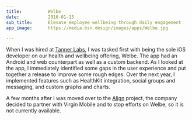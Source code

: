 ```yaml
---
title:          Welbe
date:           2016-01-15
sub_title:      Elevate employee wellbeing through daily engagement
app_image:      https://media.bsn.design/images/apps/Welbe.jpg

---
```


When I was hired at [Tanner Labs](http://labs.octanner.com/), I was tasked first with being the sole iOS developer on our health and wellbeing offering, Welbe. The app had an Android and web counterpart as well as a custom backend. As I looked at the app, I immediately identified some gaps in the user experience and put together a release to improve some rough edges. Over the next year, I implemented features such as HealthKit integration, social groups and messaging, and custom graphs and charts.

A few months after I was moved over to the [Align](/apps/align/) project, the company decided to partner with Virgin Mobile and to stop efforts on Welbe, so it is not currently available.
